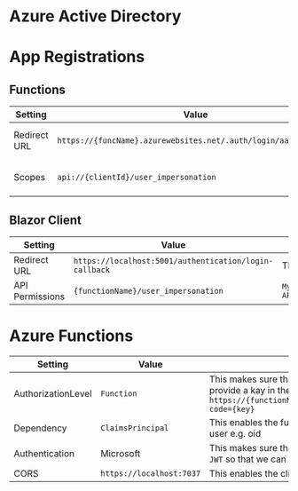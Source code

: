 # Azure Active Directory
# App Registrations
## Functions
| Setting | Value | Comment |
|---------|-------|---------|
| Redirect URL | `https://{funcName}.azurewebsites.net/.auth/login/aad/callback` | Automatically set by Visual Studio |
| Scopes | `api://{clientId}/user_impersonation` | Automatically set by Visual Studio |

## Blazor Client
| Setting | Value | Comment |
|---------|-------|---------|
| Redirect URL | `https://localhost:5001/authentication/login-callback` | This will change when put into production |
| API Permissions | `{functionName}/user_impersonation` | `My APIs/{functionName}/Delegated/user_impersonation`  |

# Azure Functions
| Setting | Value | Comment |
|---------|-------|---------|
| AuthorizationLevel | `Function` | This makes sure that you can call the function if you also provide a kay in the url e.g. `https://{functionName}.azurewebsites.net/api/GetUserId?code={key}` |
| Dependency | `ClaimsPrincipal` | This enables the function to read information about the user e.g. oid |
| Authentication | Microsoft | This makes sure that all request must be sent with a valid `JWT` so that we can access user information |
| CORS | `https://localhost:7037` | This enables the client to call the function |
